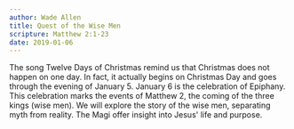 ```yaml
---
author: Wade Allen
title: Quest of the Wise Men
scripture: Matthew 2:1-23
date: 2019-01-06
---
```


The song Twelve Days of Christmas remind us that Christmas does not happen on one day. In fact, it actually begins on Christmas Day and goes through the evening of January 5. January 6 is the celebration of Epiphany. This celebration marks the events of Matthew 2, the coming of the three kings (wise men). We will explore the story of the wise men, separating myth from reality. The Magi offer insight into Jesus' life and purpose.
